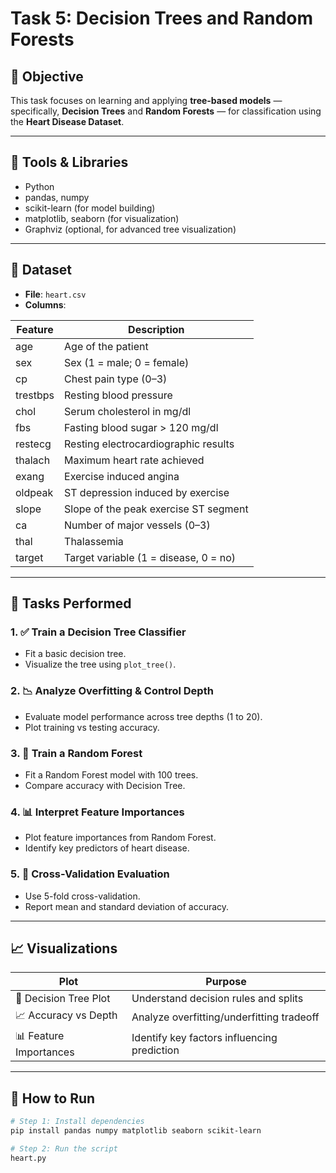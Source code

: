 # Task 5: Decision Trees and Random Forests

## 📌 Objective

This task focuses on learning and applying **tree-based models** — specifically, **Decision Trees** and **Random Forests** — for classification using the **Heart Disease Dataset**.

---

## 🧰 Tools & Libraries

- Python
- pandas, numpy
- scikit-learn (for model building)
- matplotlib, seaborn (for visualization)
- Graphviz (optional, for advanced tree visualization)

---

## 📁 Dataset

- **File**: `heart.csv`
- **Columns**:

| Feature      | Description                          |
|--------------|--------------------------------------|
| age          | Age of the patient                   |
| sex          | Sex (1 = male; 0 = female)           |
| cp           | Chest pain type (0–3)                |
| trestbps     | Resting blood pressure               |
| chol         | Serum cholesterol in mg/dl           |
| fbs          | Fasting blood sugar > 120 mg/dl      |
| restecg      | Resting electrocardiographic results |
| thalach      | Maximum heart rate achieved          |
| exang        | Exercise induced angina              |
| oldpeak      | ST depression induced by exercise    |
| slope        | Slope of the peak exercise ST segment|
| ca           | Number of major vessels (0–3)        |
| thal         | Thalassemia                          |
| target       | Target variable (1 = disease, 0 = no) |

---

## 📝 Tasks Performed

### 1. ✅ Train a Decision Tree Classifier
- Fit a basic decision tree.
- Visualize the tree using `plot_tree()`.

### 2. 📉 Analyze Overfitting & Control Depth
- Evaluate model performance across tree depths (1 to 20).
- Plot training vs testing accuracy.

### 3. 🌳 Train a Random Forest
- Fit a Random Forest model with 100 trees.
- Compare accuracy with Decision Tree.

### 4. 📊 Interpret Feature Importances
- Plot feature importances from Random Forest.
- Identify key predictors of heart disease.

### 5. 🔁 Cross-Validation Evaluation
- Use 5-fold cross-validation.
- Report mean and standard deviation of accuracy.

---

## 📈 Visualizations

| Plot | Purpose |
|------|---------|
| 🎄 Decision Tree Plot | Understand decision rules and splits |
| 📈 Accuracy vs Depth  | Analyze overfitting/underfitting tradeoff |
| 📊 Feature Importances | Identify key factors influencing prediction |

---

## 🚀 How to Run

```bash
# Step 1: Install dependencies
pip install pandas numpy matplotlib seaborn scikit-learn

# Step 2: Run the script
heart.py
